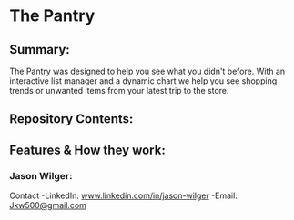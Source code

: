 # The Pantry

## Summary:
The Pantry was designed to help you see what you didn't before. With an interactive list manager and a dynamic chart we help you see shopping trends or unwanted items from your latest trip to the store.

## Repository Contents:
  
## Features & How they work:
  
### Jason Wilger:
Contact
-LinkedIn: www.linkedin.com/in/jason-wilger
-Email: Jkw500@gmail.com
  
